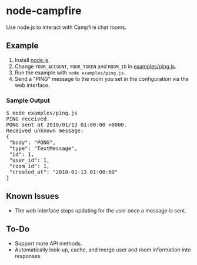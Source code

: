 # node-campfire

Use node.js to interact with Campfire chat rooms.

## Example

1. Install [node.js](http://nodejs.org).
2. Change <code>YOUR_ACCOUNT</code>, <code>YOUR_TOKEN</code> and <code>ROOM_ID</code> in [examples/ping.js](http://github.com/tristandunn/node-campfire/blob/master/examples/ping.js).
3. Run the example with <code>node examples/ping.js</code>.
4. Send a "PING" message to the room you set in the configuration via the web interface.

### Sample Output

<pre>$ node examples/ping.js
PING received.
PONG sent at 2010/01/13 01:00:00 +0000.
Received unknown message:
{
 "body": "PONG",
 "type": "TextMessage",
 "id": 1,
 "user_id": 1,
 "room_id": 1,
 "created_at": "2010-01-13 01:00:00"
}</pre>

## Known Issues

* The web interface stops updating for the user once a message is sent.

## To-Do

* Support more API methods.
* Automatically look-up, cache, and merge user and room information into responses.
